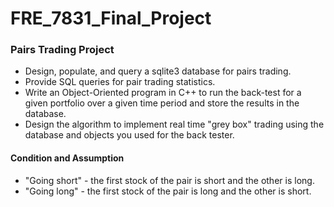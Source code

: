 # FRE_7831_Final_Project

### Pairs Trading Project
- Design, populate, and query a sqlite3 database for pairs trading.
- Provide SQL queries for pair trading statistics.
- Write an Object-Oriented program in C++ to run the back-test for a given portfolio over a given time period and store the results in the database.
- Design the algorithm to implement real time "grey box" trading using the database and objects you used for the back tester.

#### Condition and Assumption
- "Going short" - the first stock of the pair is short and the other is long.
- "Going long" - the first stock of the pair is long and the other is short.

